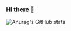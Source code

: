 ### Hi there 👋
![Anurag's GitHub stats](https://github-readme-stats.vercel.app/api?username=chayezo&theme=vision-friendly-dark&show_icons=true)
<!--
[![Readme Card](https://github-readme-stats.vercel.app/api/pin/?username=chayezo&repo=algorithm&theme=vision-friendly-dark&show_owner=true)](https://github.com/chayezo/algorithm)
-->
<!--
![](https://github-profile-summary-cards.vercel.app/api/cards/profile-details?username=chayezo&theme=nord_bright)
![](https://github-profile-summary-cards.vercel.app/api/cards/most-commit-language?username=chayezo&theme=nord_bright)
![](https://github-profile-summary-cards.vercel.app/api/cards/stats?username=chayezo&theme=nord_bright)
-->


<!--
**chayezo/chayezo** is a ✨ _special_ ✨ repository because its `README.md` (this file) appears on your GitHub profile.
![Anurag's github stats](https://github-readme-stats.vercel.app/api?username=chayezo&theme=solarized-dark&show_icons=true)
Here are some ideas to get you started:

- 🔭 I’m currently working on ...
- 🌱 I’m currently learning ...
- 👯 I’m looking to collaborate on ...
- 🤔 I’m looking for help with ...
- 💬 Ask me about ...
- 📫 How to reach me: ...
- 😄 Pronouns: ...
- ⚡ Fun fact: ...
-->
